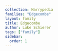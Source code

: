 ```yaml
---
collection: Harrypedia
families: "Edgecombe"
layout: family
title: Edgecombe
author: Luke Schierer
tags: ["family"]
sidebar:
  order: 1
---
```


